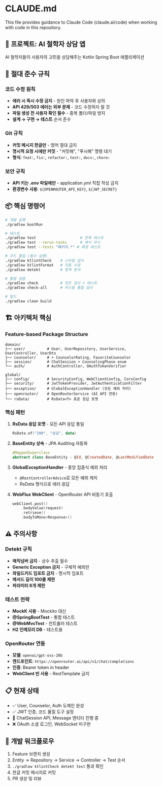 # CLAUDE.md

This file provides guidance to Claude Code (claude.ai/code) when working with code in this repository.

## 🎯 프로젝트: AI 철학자 상담 앱
AI 철학자들이 사용자의 고민을 상담해주는 Kotlin Spring Boot 애플리케이션

## 🚨 절대 준수 규칙

### 코드 수정 원칙
- **에러 시 즉시 수정 금지** - 원인 파악 후 사용자와 상의
- **API 429/503 에러는 외부 문제** - 코드 수정하지 말 것
- **파일 생성 전 사용자 확인 필수** - 중복 폴더/파일 방지
- **설계 → 구현 → 테스트** 순서 준수

### Git 규칙
- **커밋 메시지 한글만** - 영어 절대 금지
- **명시적 요청 시에만 커밋** - "커밋해", "푸시해" 명령 대기
- **형식**: `feat:`, `fix:`, `refactor:`, `test:`, `docs:`, `chore:`

### 보안 규칙
- **API 키는 .env 파일에만** - application.yml 직접 작성 금지
- **환경변수 사용**: `${OPENROUTER_API_KEY}`, `${JWT_SECRET}`

## 📦 핵심 명령어

```bash
# 개발 실행
./gradlew bootRun

# 테스트
./gradlew test                    # 전체 테스트
./gradlew test --rerun-tasks      # 캐시 무시
./gradlew test --tests "패키지.*" # 특정 테스트

# 코드 품질 (필수 실행)
./gradlew ktlintCheck    # 스타일 검사
./gradlew ktlintFormat   # 자동 수정
./gradlew detekt         # 정적 분석

# 통합 검증
./gradlew check          # 모든 검사 + 테스트
./gradlew check-all      # 커스텀 통합 검사

# 빌드
./gradlew clean build
```

## 🏗️ 아키텍처 핵심

### Feature-based Package Structure
```
domain/
├── user/          # User, UserRepository, UserService, UserController, UserDto
├── counselor/     # + CounselorRating, FavoriteCounselor
├── session/       # ChatSession + CounselingPhase enum
└── auth/          # AuthController, OAuthTokenVerifier

global/
├── config/        # SecurityConfig, WebClientConfig, CorsConfig
├── security/      # JwtTokenProvider, JwtAuthenticationFilter  
├── exception/     # GlobalExceptionHandler (모든 예외 처리)
├── openrouter/    # OpenRouterService (AI API 연동)
└── rsData/        # RsData<T> 표준 응답 포맷
```

### 핵심 패턴
1. **RsData<T> 응답 포맷** - 모든 API 응답 통일
   ```kotlin
   RsData.of("200", "성공", data)
   ```

2. **BaseEntity 상속** - JPA Auditing 자동화
   ```kotlin
   @MappedSuperclass
   abstract class BaseEntity : @Id, @CreatedDate, @LastModifiedDate
   ```

3. **GlobalExceptionHandler** - 중앙 집중식 예외 처리
   - `@RestControllerAdvice`로 모든 예외 캐치
   - RsData 형식으로 에러 응답

4. **WebFlux WebClient** - OpenRouter API 비동기 호출
   ```kotlin
   webClient.post()
       .bodyValue(request)
       .retrieve()
       .bodyToMono<Response>()
   ```

## ⚠️ 주의사항

### Detekt 규칙
- **매직넘버 금지** - 상수 추출 필수
- **Generic Exception 금지** - 구체적 예외만
- **와일드카드 임포트 금지** - 명시적 임포트
- **메서드 길이 100줄 제한**
- **파라미터 6개 제한**

### 테스트 전략
- **MockK 사용** - Mockito 대신
- **@SpringBootTest** - 통합 테스트
- **@WebMvcTest** - 컨트롤러 테스트
- **H2 인메모리 DB** - 테스트용

### OpenRouter 연동
- **모델**: `openai/gpt-oss-20b`
- **엔드포인트**: `https://openrouter.ai/api/v1/chat/completions`
- **인증**: Bearer token in header
- **WebClient 빈 사용** - RestTemplate 금지

## 📋 현재 상태
- ✅ User, Counselor, Auth 도메인 완성
- ✅ JWT 인증, 코드 품질 도구 설정
- 🚧 ChatSession API, Message 엔티티 진행 중
- ❌ OAuth 소셜 로그인, WebSocket 미구현

## 🔄 개발 워크플로우
1. Feature 브랜치 생성
2. Entity → Repository → Service → Controller → Test 순서
3. `./gradlew ktlintCheck detekt test` 통과 확인
4. 한글 커밋 메시지로 커밋
5. PR 생성 및 리뷰
